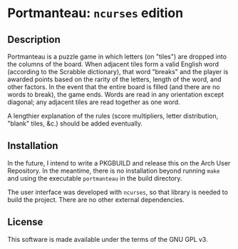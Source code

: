 # Portmanteau: ```ncurses``` edition

## Description

Portmanteau is a puzzle game in which letters (on "tiles") are dropped into the
columns of the board. When adjacent tiles form a valid English word (according
to the Scrabble dictionary), that word "breaks" and the player is awarded points
based on the rarity of the letters, length of the word, and other factors. In
the event that the entire board is filled (and there are no words to break), the
game ends. Words are read in any orientation except diagonal; any adjacent tiles
are read together as one word.

A lengthier explanation of the rules (score multipliers, letter distribution,
"blank" tiles, &c.) should be added eventually.

## Installation

In the future, I intend to write a PKGBUILD and release this on the Arch User
Repository. In the meantime, there is no installation beyond running ```make```
and using the executable ```portmanteau``` in the build directory.

The user interface was developed with ```ncurses```, so that library is needed
to build the project. There are no other external dependencies.

## License

This software is made available under the terms of the GNU GPL v3.
